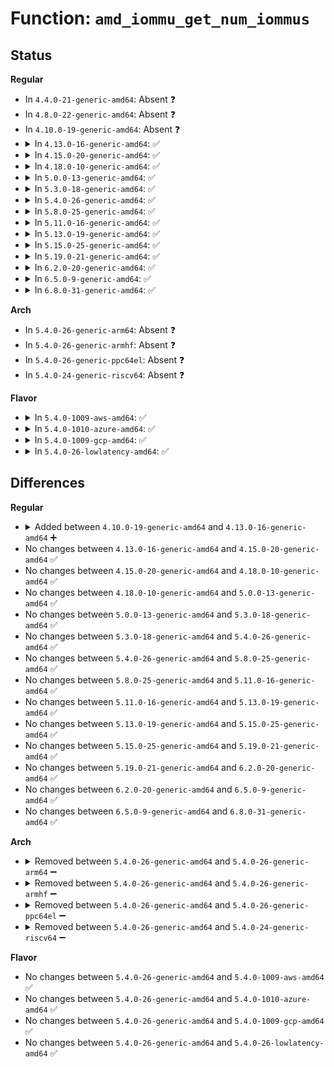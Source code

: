 # Function: <code>amd_iommu_get_num_iommus</code>

## Status
<b>Regular</b>
<ul>
<li>
In <code>4.4.0-21-generic-amd64</code>: Absent ❓
</li>
<li>
In <code>4.8.0-22-generic-amd64</code>: Absent ❓
</li>
<li>
In <code>4.10.0-19-generic-amd64</code>: Absent ❓
</li>
<li>
<details>
<summary>In <code>4.13.0-16-generic-amd64</code>: ✅</summary>

```c
int amd_iommu_get_num_iommus()
```

```json
{
  "name": "amd_iommu_get_num_iommus",
  "collision_type": "Unique Global",
  "inline_type": "No",
  "funcs": [
    {
      "addr": 18446744071584917104,
      "name": "amd_iommu_get_num_iommus",
      "external": true,
      "loc": "drivers/iommu/amd_iommu_init.c:275",
      "file": "drivers/iommu/amd_iommu_init.c",
      "inline": "seen, unknown",
      "caller_inline": [],
      "caller_func": [
        "drivers/iommu/amd_iommu.c:__flush_pasid",
        "drivers/iommu/amd_iommu.c:domain_flush_complete",
        "drivers/iommu/amd_iommu.c:__domain_flush_pages"
      ]
    }
  ],
  "symbols": [
    {
      "addr": 18446744071584917104,
      "name": "amd_iommu_get_num_iommus",
      "section": ".text",
      "bind": "STB_GLOBAL",
      "size": 17
    }
  ]
}
```
</details>
</li>
<li>
<details>
<summary>In <code>4.15.0-20-generic-amd64</code>: ✅</summary>

```c
int amd_iommu_get_num_iommus()
```

```json
{
  "name": "amd_iommu_get_num_iommus",
  "collision_type": "Unique Global",
  "inline_type": "No",
  "funcs": [
    {
      "addr": 18446744071585337760,
      "name": "amd_iommu_get_num_iommus",
      "external": true,
      "loc": "drivers/iommu/amd_iommu_init.c:304",
      "file": "drivers/iommu/amd_iommu_init.c",
      "inline": "seen, unknown",
      "caller_inline": [],
      "caller_func": [
        "drivers/iommu/amd_iommu.c:__flush_pasid",
        "drivers/iommu/amd_iommu.c:domain_flush_complete",
        "drivers/iommu/amd_iommu.c:__domain_flush_pages"
      ]
    }
  ],
  "symbols": [
    {
      "addr": 18446744071585337760,
      "name": "amd_iommu_get_num_iommus",
      "section": ".text",
      "bind": "STB_GLOBAL",
      "size": 17
    }
  ]
}
```
</details>
</li>
<li>
<details>
<summary>In <code>4.18.0-10-generic-amd64</code>: ✅</summary>

```c
int amd_iommu_get_num_iommus()
```

```json
{
  "name": "amd_iommu_get_num_iommus",
  "collision_type": "Unique Global",
  "inline_type": "No",
  "funcs": [
    {
      "addr": 18446744071585579104,
      "name": "amd_iommu_get_num_iommus",
      "external": true,
      "loc": "drivers/iommu/amd_iommu_init.c:304",
      "file": "drivers/iommu/amd_iommu_init.c",
      "inline": "seen, unknown",
      "caller_inline": [],
      "caller_func": [
        "arch/x86/events/amd/iommu.c:amd_iommu_pc_init",
        "drivers/iommu/amd_iommu.c:__flush_pasid",
        "drivers/iommu/amd_iommu.c:domain_flush_complete",
        "drivers/iommu/amd_iommu.c:__domain_flush_pages"
      ]
    }
  ],
  "symbols": [
    {
      "addr": 18446744071585579104,
      "name": "amd_iommu_get_num_iommus",
      "section": ".text",
      "bind": "STB_GLOBAL",
      "size": 17
    }
  ]
}
```
</details>
</li>
<li>
<details>
<summary>In <code>5.0.0-13-generic-amd64</code>: ✅</summary>

```c
int amd_iommu_get_num_iommus()
```

```json
{
  "name": "amd_iommu_get_num_iommus",
  "collision_type": "Unique Global",
  "inline_type": "No",
  "funcs": [
    {
      "addr": 18446744071585704064,
      "name": "amd_iommu_get_num_iommus",
      "external": true,
      "loc": "drivers/iommu/amd_iommu_init.c:307",
      "file": "drivers/iommu/amd_iommu_init.c",
      "inline": "seen, unknown",
      "caller_inline": [],
      "caller_func": [
        "arch/x86/events/amd/iommu.c:amd_iommu_pc_init",
        "drivers/iommu/amd_iommu.c:__flush_pasid",
        "drivers/iommu/amd_iommu.c:domain_flush_complete",
        "drivers/iommu/amd_iommu.c:__domain_flush_pages"
      ]
    }
  ],
  "symbols": [
    {
      "addr": 18446744071585704064,
      "name": "amd_iommu_get_num_iommus",
      "section": ".text",
      "bind": "STB_GLOBAL",
      "size": 17
    }
  ]
}
```
</details>
</li>
<li>
<details>
<summary>In <code>5.3.0-18-generic-amd64</code>: ✅</summary>

```c
int amd_iommu_get_num_iommus()
```

```json
{
  "name": "amd_iommu_get_num_iommus",
  "collision_type": "Unique Global",
  "inline_type": "No",
  "funcs": [
    {
      "addr": 18446744071585931952,
      "name": "amd_iommu_get_num_iommus",
      "external": true,
      "loc": "drivers/iommu/amd_iommu_init.c:292",
      "file": "drivers/iommu/amd_iommu_init.c",
      "inline": "seen, unknown",
      "caller_inline": [],
      "caller_func": [
        "arch/x86/events/amd/iommu.c:amd_iommu_pc_init",
        "drivers/iommu/amd_iommu.c:__flush_pasid",
        "drivers/iommu/amd_iommu.c:domain_flush_complete",
        "drivers/iommu/amd_iommu.c:__domain_flush_pages"
      ]
    }
  ],
  "symbols": [
    {
      "addr": 18446744071585931952,
      "name": "amd_iommu_get_num_iommus",
      "section": ".text",
      "bind": "STB_GLOBAL",
      "size": 17
    }
  ]
}
```
</details>
</li>
<li>
<details>
<summary>In <code>5.4.0-26-generic-amd64</code>: ✅</summary>

```c
int amd_iommu_get_num_iommus()
```

```json
{
  "name": "amd_iommu_get_num_iommus",
  "collision_type": "Unique Global",
  "inline_type": "No",
  "funcs": [
    {
      "addr": 18446744071586075088,
      "name": "amd_iommu_get_num_iommus",
      "external": true,
      "loc": "drivers/iommu/amd_iommu_init.c:293",
      "file": "drivers/iommu/amd_iommu_init.c",
      "inline": "seen, unknown",
      "caller_inline": [],
      "caller_func": [
        "arch/x86/events/amd/iommu.c:amd_iommu_pc_init",
        "drivers/iommu/amd_iommu.c:__flush_pasid",
        "drivers/iommu/amd_iommu.c:domain_flush_complete",
        "drivers/iommu/amd_iommu.c:__domain_flush_pages"
      ]
    }
  ],
  "symbols": [
    {
      "addr": 18446744071586075088,
      "name": "amd_iommu_get_num_iommus",
      "section": ".text",
      "bind": "STB_GLOBAL",
      "size": 17
    }
  ]
}
```
</details>
</li>
<li>
<details>
<summary>In <code>5.8.0-25-generic-amd64</code>: ✅</summary>

```c
int amd_iommu_get_num_iommus()
```

```json
{
  "name": "amd_iommu_get_num_iommus",
  "collision_type": "Unique Global",
  "inline_type": "No",
  "funcs": [
    {
      "addr": 18446744071586821696,
      "name": "amd_iommu_get_num_iommus",
      "external": true,
      "loc": "drivers/iommu/amd/init.c:293",
      "file": "drivers/iommu/amd/init.c",
      "inline": "seen, unknown",
      "caller_inline": [],
      "caller_func": [
        "arch/x86/events/amd/iommu.c:amd_iommu_pc_init",
        "drivers/iommu/amd/iommu.c:__flush_pasid",
        "drivers/iommu/amd/iommu.c:domain_flush_complete",
        "drivers/iommu/amd/iommu.c:__domain_flush_pages"
      ]
    }
  ],
  "symbols": [
    {
      "addr": 18446744071586821696,
      "name": "amd_iommu_get_num_iommus",
      "section": ".text",
      "bind": "STB_GLOBAL",
      "size": 17
    }
  ]
}
```
</details>
</li>
<li>
<details>
<summary>In <code>5.11.0-16-generic-amd64</code>: ✅</summary>

```c
int amd_iommu_get_num_iommus()
```

```json
{
  "name": "amd_iommu_get_num_iommus",
  "collision_type": "Unique Global",
  "inline_type": "No",
  "funcs": [
    {
      "addr": 18446744071586880128,
      "name": "amd_iommu_get_num_iommus",
      "external": true,
      "loc": "drivers/iommu/amd/init.c:299",
      "file": "drivers/iommu/amd/init.c",
      "inline": "seen, unknown",
      "caller_inline": [],
      "caller_func": [
        "arch/x86/events/amd/iommu.c:amd_iommu_pc_init",
        "drivers/iommu/amd/iommu.c:__flush_pasid",
        "drivers/iommu/amd/iommu.c:domain_flush_complete",
        "drivers/iommu/amd/iommu.c:__domain_flush_pages"
      ]
    }
  ],
  "symbols": [
    {
      "addr": 18446744071586880128,
      "name": "amd_iommu_get_num_iommus",
      "section": ".text",
      "bind": "STB_GLOBAL",
      "size": 17
    }
  ]
}
```
</details>
</li>
<li>
<details>
<summary>In <code>5.13.0-19-generic-amd64</code>: ✅</summary>

```c
int amd_iommu_get_num_iommus()
```

```json
{
  "name": "amd_iommu_get_num_iommus",
  "collision_type": "Unique Global",
  "inline_type": "No",
  "funcs": [
    {
      "addr": 18446744071586756512,
      "name": "amd_iommu_get_num_iommus",
      "external": true,
      "loc": "drivers/iommu/amd/init.c:295",
      "file": "drivers/iommu/amd/init.c",
      "inline": "seen, unknown",
      "caller_inline": [],
      "caller_func": [
        "arch/x86/events/amd/iommu.c:amd_iommu_pc_init",
        "drivers/iommu/amd/iommu.c:__flush_pasid",
        "drivers/iommu/amd/iommu.c:amd_iommu_domain_flush_complete",
        "drivers/iommu/amd/iommu.c:__domain_flush_pages"
      ]
    }
  ],
  "symbols": [
    {
      "addr": 18446744071586756512,
      "name": "amd_iommu_get_num_iommus",
      "section": ".text",
      "bind": "STB_GLOBAL",
      "size": 17
    }
  ]
}
```
</details>
</li>
<li>
<details>
<summary>In <code>5.15.0-25-generic-amd64</code>: ✅</summary>

```c
int amd_iommu_get_num_iommus()
```

```json
{
  "name": "amd_iommu_get_num_iommus",
  "collision_type": "Unique Global",
  "inline_type": "No",
  "funcs": [
    {
      "addr": 18446744071587311616,
      "name": "amd_iommu_get_num_iommus",
      "external": true,
      "loc": "drivers/iommu/amd/init.c:296",
      "file": "drivers/iommu/amd/init.c",
      "inline": "seen, unknown",
      "caller_inline": [],
      "caller_func": [
        "arch/x86/events/amd/iommu.c:amd_iommu_pc_init",
        "drivers/iommu/amd/iommu.c:__flush_pasid",
        "drivers/iommu/amd/iommu.c:amd_iommu_domain_flush_complete"
      ]
    }
  ],
  "symbols": [
    {
      "addr": 18446744071587311616,
      "name": "amd_iommu_get_num_iommus",
      "section": ".text",
      "bind": "STB_GLOBAL",
      "size": 17
    }
  ]
}
```
</details>
</li>
<li>
<details>
<summary>In <code>5.19.0-21-generic-amd64</code>: ✅</summary>

```c
int amd_iommu_get_num_iommus()
```

```json
{
  "name": "amd_iommu_get_num_iommus",
  "collision_type": "Unique Global",
  "inline_type": "No",
  "funcs": [
    {
      "addr": 18446744071588626352,
      "name": "amd_iommu_get_num_iommus",
      "external": true,
      "loc": "drivers/iommu/amd/init.c:298",
      "file": "drivers/iommu/amd/init.c",
      "inline": "seen, unknown",
      "caller_inline": [],
      "caller_func": [
        "arch/x86/events/amd/iommu.c:amd_iommu_pc_init",
        "drivers/iommu/amd/iommu.c:__flush_pasid",
        "drivers/iommu/amd/iommu.c:__flush_pasid",
        "drivers/iommu/amd/iommu.c:__flush_pasid",
        "drivers/iommu/amd/iommu.c:amd_iommu_iotlb_sync",
        "drivers/iommu/amd/iommu.c:amd_iommu_flush_iotlb_all",
        "drivers/iommu/amd/iommu.c:amd_iommu_iotlb_sync_map",
        "drivers/iommu/amd/iommu.c:amd_iommu_domain_update",
        "drivers/iommu/amd/iommu.c:attach_device",
        "drivers/iommu/amd/iommu.c:do_detach"
      ]
    }
  ],
  "symbols": [
    {
      "addr": 18446744071588626352,
      "name": "amd_iommu_get_num_iommus",
      "section": ".text",
      "bind": "STB_GLOBAL",
      "size": 21
    }
  ]
}
```
</details>
</li>
<li>
<details>
<summary>In <code>6.2.0-20-generic-amd64</code>: ✅</summary>

```c
int amd_iommu_get_num_iommus()
```

```json
{
  "name": "amd_iommu_get_num_iommus",
  "collision_type": "Unique Global",
  "inline_type": "No",
  "funcs": [
    {
      "addr": 18446744071590091776,
      "name": "amd_iommu_get_num_iommus",
      "external": true,
      "loc": "drivers/iommu/amd/init.c:263",
      "file": "drivers/iommu/amd/init.c",
      "inline": "seen, unknown",
      "caller_inline": [],
      "caller_func": [
        "arch/x86/events/amd/iommu.c:amd_iommu_pc_init",
        "drivers/iommu/amd/iommu.c:__flush_pasid",
        "drivers/iommu/amd/iommu.c:__flush_pasid",
        "drivers/iommu/amd/iommu.c:__flush_pasid",
        "drivers/iommu/amd/iommu.c:amd_iommu_iotlb_sync",
        "drivers/iommu/amd/iommu.c:amd_iommu_flush_iotlb_all",
        "drivers/iommu/amd/iommu.c:amd_iommu_iotlb_sync_map",
        "drivers/iommu/amd/iommu.c:amd_iommu_domain_update",
        "drivers/iommu/amd/iommu.c:attach_device",
        "drivers/iommu/amd/iommu.c:do_detach"
      ]
    }
  ],
  "symbols": [
    {
      "addr": 18446744071590091776,
      "name": "amd_iommu_get_num_iommus",
      "section": ".text",
      "bind": "STB_GLOBAL",
      "size": 21
    }
  ]
}
```
</details>
</li>
<li>
<details>
<summary>In <code>6.5.0-9-generic-amd64</code>: ✅</summary>

```c
int amd_iommu_get_num_iommus()
```

```json
{
  "name": "amd_iommu_get_num_iommus",
  "collision_type": "Unique Global",
  "inline_type": "No",
  "funcs": [
    {
      "addr": 18446744071590404272,
      "name": "amd_iommu_get_num_iommus",
      "external": true,
      "loc": "drivers/iommu/amd/init.c:266",
      "file": "drivers/iommu/amd/init.c",
      "inline": "seen, unknown",
      "caller_inline": [],
      "caller_func": [
        "arch/x86/events/amd/iommu.c:amd_iommu_pc_init",
        "drivers/iommu/amd/iommu.c:__flush_pasid",
        "drivers/iommu/amd/iommu.c:__flush_pasid",
        "drivers/iommu/amd/iommu.c:__flush_pasid",
        "drivers/iommu/amd/iommu.c:__flush_pasid",
        "drivers/iommu/amd/iommu.c:__flush_pasid",
        "drivers/iommu/amd/iommu.c:amd_iommu_iotlb_sync",
        "drivers/iommu/amd/iommu.c:amd_iommu_iotlb_sync",
        "drivers/iommu/amd/iommu.c:amd_iommu_flush_iotlb_all",
        "drivers/iommu/amd/iommu.c:amd_iommu_flush_iotlb_all",
        "drivers/iommu/amd/iommu.c:amd_iommu_iotlb_sync_map",
        "drivers/iommu/amd/iommu.c:amd_iommu_iotlb_sync_map",
        "drivers/iommu/amd/iommu.c:amd_iommu_domain_update",
        "drivers/iommu/amd/iommu.c:amd_iommu_domain_update",
        "drivers/iommu/amd/iommu.c:attach_device",
        "drivers/iommu/amd/iommu.c:attach_device",
        "drivers/iommu/amd/iommu.c:do_detach",
        "drivers/iommu/amd/iommu.c:do_detach"
      ]
    }
  ],
  "symbols": [
    {
      "addr": 18446744071590404272,
      "name": "amd_iommu_get_num_iommus",
      "section": ".text",
      "bind": "STB_GLOBAL",
      "size": 21
    }
  ]
}
```
</details>
</li>
<li>
<details>
<summary>In <code>6.8.0-31-generic-amd64</code>: ✅</summary>

```c
int amd_iommu_get_num_iommus()
```

```json
{
  "name": "amd_iommu_get_num_iommus",
  "collision_type": "Unique Global",
  "inline_type": "No",
  "funcs": [
    {
      "addr": 18446744071590747728,
      "name": "amd_iommu_get_num_iommus",
      "external": true,
      "loc": "drivers/iommu/amd/init.c:261",
      "file": "drivers/iommu/amd/init.c",
      "inline": "seen, unknown",
      "caller_inline": [],
      "caller_func": [
        "arch/x86/events/amd/iommu.c:amd_iommu_pc_init",
        "drivers/iommu/amd/iommu.c:__flush_pasid",
        "drivers/iommu/amd/iommu.c:__flush_pasid",
        "drivers/iommu/amd/iommu.c:__flush_pasid",
        "drivers/iommu/amd/iommu.c:__flush_pasid",
        "drivers/iommu/amd/iommu.c:__flush_pasid",
        "drivers/iommu/amd/iommu.c:__domain_flush_pages"
      ]
    }
  ],
  "symbols": [
    {
      "addr": 18446744071590747728,
      "name": "amd_iommu_get_num_iommus",
      "section": ".text",
      "bind": "STB_GLOBAL",
      "size": 21
    }
  ]
}
```
</details>
</li>
</ul>
<b>Arch</b>
<ul>
<li>
In <code>5.4.0-26-generic-arm64</code>: Absent ❓
</li>
<li>
In <code>5.4.0-26-generic-armhf</code>: Absent ❓
</li>
<li>
In <code>5.4.0-26-generic-ppc64el</code>: Absent ❓
</li>
<li>
In <code>5.4.0-24-generic-riscv64</code>: Absent ❓
</li>
</ul>
<b>Flavor</b>
<ul>
<li>
<details>
<summary>In <code>5.4.0-1009-aws-amd64</code>: ✅</summary>

```c
int amd_iommu_get_num_iommus()
```

```json
{
  "name": "amd_iommu_get_num_iommus",
  "collision_type": "Unique Global",
  "inline_type": "No",
  "funcs": [
    {
      "addr": 18446744071585836208,
      "name": "amd_iommu_get_num_iommus",
      "external": true,
      "loc": "drivers/iommu/amd_iommu_init.c:293",
      "file": "drivers/iommu/amd_iommu_init.c",
      "inline": "seen, unknown",
      "caller_inline": [],
      "caller_func": [
        "arch/x86/events/amd/iommu.c:amd_iommu_pc_init",
        "drivers/iommu/amd_iommu.c:__flush_pasid",
        "drivers/iommu/amd_iommu.c:domain_flush_complete",
        "drivers/iommu/amd_iommu.c:__domain_flush_pages"
      ]
    }
  ],
  "symbols": [
    {
      "addr": 18446744071585836208,
      "name": "amd_iommu_get_num_iommus",
      "section": ".text",
      "bind": "STB_GLOBAL",
      "size": 17
    }
  ]
}
```
</details>
</li>
<li>
<details>
<summary>In <code>5.4.0-1010-azure-amd64</code>: ✅</summary>

```c
int amd_iommu_get_num_iommus()
```

```json
{
  "name": "amd_iommu_get_num_iommus",
  "collision_type": "Unique Global",
  "inline_type": "No",
  "funcs": [
    {
      "addr": 18446744071585695248,
      "name": "amd_iommu_get_num_iommus",
      "external": true,
      "loc": "drivers/iommu/amd_iommu_init.c:293",
      "file": "drivers/iommu/amd_iommu_init.c",
      "inline": "seen, unknown",
      "caller_inline": [],
      "caller_func": [
        "arch/x86/events/amd/iommu.c:amd_iommu_pc_init",
        "drivers/iommu/amd_iommu.c:__flush_pasid",
        "drivers/iommu/amd_iommu.c:domain_flush_complete",
        "drivers/iommu/amd_iommu.c:__domain_flush_pages"
      ]
    }
  ],
  "symbols": [
    {
      "addr": 18446744071585695248,
      "name": "amd_iommu_get_num_iommus",
      "section": ".text",
      "bind": "STB_GLOBAL",
      "size": 17
    }
  ]
}
```
</details>
</li>
<li>
<details>
<summary>In <code>5.4.0-1009-gcp-amd64</code>: ✅</summary>

```c
int amd_iommu_get_num_iommus()
```

```json
{
  "name": "amd_iommu_get_num_iommus",
  "collision_type": "Unique Global",
  "inline_type": "No",
  "funcs": [
    {
      "addr": 18446744071586025104,
      "name": "amd_iommu_get_num_iommus",
      "external": true,
      "loc": "drivers/iommu/amd_iommu_init.c:293",
      "file": "drivers/iommu/amd_iommu_init.c",
      "inline": "seen, unknown",
      "caller_inline": [],
      "caller_func": [
        "arch/x86/events/amd/iommu.c:amd_iommu_pc_init",
        "drivers/iommu/amd_iommu.c:__flush_pasid",
        "drivers/iommu/amd_iommu.c:domain_flush_complete",
        "drivers/iommu/amd_iommu.c:__domain_flush_pages"
      ]
    }
  ],
  "symbols": [
    {
      "addr": 18446744071586025104,
      "name": "amd_iommu_get_num_iommus",
      "section": ".text",
      "bind": "STB_GLOBAL",
      "size": 17
    }
  ]
}
```
</details>
</li>
<li>
<details>
<summary>In <code>5.4.0-26-lowlatency-amd64</code>: ✅</summary>

```c
int amd_iommu_get_num_iommus()
```

```json
{
  "name": "amd_iommu_get_num_iommus",
  "collision_type": "Unique Global",
  "inline_type": "No",
  "funcs": [
    {
      "addr": 18446744071586133056,
      "name": "amd_iommu_get_num_iommus",
      "external": true,
      "loc": "drivers/iommu/amd_iommu_init.c:293",
      "file": "drivers/iommu/amd_iommu_init.c",
      "inline": "seen, unknown",
      "caller_inline": [],
      "caller_func": [
        "arch/x86/events/amd/iommu.c:amd_iommu_pc_init",
        "drivers/iommu/amd_iommu.c:__flush_pasid",
        "drivers/iommu/amd_iommu.c:domain_flush_complete",
        "drivers/iommu/amd_iommu.c:__domain_flush_pages"
      ]
    }
  ],
  "symbols": [
    {
      "addr": 18446744071586133056,
      "name": "amd_iommu_get_num_iommus",
      "section": ".text",
      "bind": "STB_GLOBAL",
      "size": 17
    }
  ]
}
```
</details>
</li>
</ul>

## Differences
<b>Regular</b>
<ul>
<li>
<details>
<summary>Added between <code>4.10.0-19-generic-amd64</code> and <code>4.13.0-16-generic-amd64</code> ➕</summary>

```c
int amd_iommu_get_num_iommus()
```
</details>
</li>
<li>
No changes between <code>4.13.0-16-generic-amd64</code> and <code>4.15.0-20-generic-amd64</code> ✅
</li>
<li>
No changes between <code>4.15.0-20-generic-amd64</code> and <code>4.18.0-10-generic-amd64</code> ✅
</li>
<li>
No changes between <code>4.18.0-10-generic-amd64</code> and <code>5.0.0-13-generic-amd64</code> ✅
</li>
<li>
No changes between <code>5.0.0-13-generic-amd64</code> and <code>5.3.0-18-generic-amd64</code> ✅
</li>
<li>
No changes between <code>5.3.0-18-generic-amd64</code> and <code>5.4.0-26-generic-amd64</code> ✅
</li>
<li>
No changes between <code>5.4.0-26-generic-amd64</code> and <code>5.8.0-25-generic-amd64</code> ✅
</li>
<li>
No changes between <code>5.8.0-25-generic-amd64</code> and <code>5.11.0-16-generic-amd64</code> ✅
</li>
<li>
No changes between <code>5.11.0-16-generic-amd64</code> and <code>5.13.0-19-generic-amd64</code> ✅
</li>
<li>
No changes between <code>5.13.0-19-generic-amd64</code> and <code>5.15.0-25-generic-amd64</code> ✅
</li>
<li>
No changes between <code>5.15.0-25-generic-amd64</code> and <code>5.19.0-21-generic-amd64</code> ✅
</li>
<li>
No changes between <code>5.19.0-21-generic-amd64</code> and <code>6.2.0-20-generic-amd64</code> ✅
</li>
<li>
No changes between <code>6.2.0-20-generic-amd64</code> and <code>6.5.0-9-generic-amd64</code> ✅
</li>
<li>
No changes between <code>6.5.0-9-generic-amd64</code> and <code>6.8.0-31-generic-amd64</code> ✅
</li>
</ul>
<b>Arch</b>
<ul>
<li>
<details>
<summary>Removed between <code>5.4.0-26-generic-amd64</code> and <code>5.4.0-26-generic-arm64</code> ➖</summary>

```c
int amd_iommu_get_num_iommus()
```
</details>
</li>
<li>
<details>
<summary>Removed between <code>5.4.0-26-generic-amd64</code> and <code>5.4.0-26-generic-armhf</code> ➖</summary>

```c
int amd_iommu_get_num_iommus()
```
</details>
</li>
<li>
<details>
<summary>Removed between <code>5.4.0-26-generic-amd64</code> and <code>5.4.0-26-generic-ppc64el</code> ➖</summary>

```c
int amd_iommu_get_num_iommus()
```
</details>
</li>
<li>
<details>
<summary>Removed between <code>5.4.0-26-generic-amd64</code> and <code>5.4.0-24-generic-riscv64</code> ➖</summary>

```c
int amd_iommu_get_num_iommus()
```
</details>
</li>
</ul>
<b>Flavor</b>
<ul>
<li>
No changes between <code>5.4.0-26-generic-amd64</code> and <code>5.4.0-1009-aws-amd64</code> ✅
</li>
<li>
No changes between <code>5.4.0-26-generic-amd64</code> and <code>5.4.0-1010-azure-amd64</code> ✅
</li>
<li>
No changes between <code>5.4.0-26-generic-amd64</code> and <code>5.4.0-1009-gcp-amd64</code> ✅
</li>
<li>
No changes between <code>5.4.0-26-generic-amd64</code> and <code>5.4.0-26-lowlatency-amd64</code> ✅
</li>
</ul>
